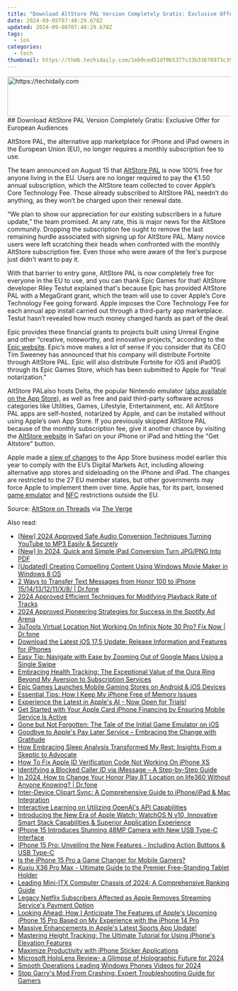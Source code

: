 ```yaml
---
title: "Download AltStore PAL Version Completely Gratis: Exclusive Offer for European Audiences"
date: 2024-09-05T07:48:29.678Z
updated: 2024-09-06T07:48:29.678Z
tags:
  - ios
categories:
  - tech
thumbnail: https://thmb.techidaily.com/1eb9ced51df0b5377c33b33676973c39490da0549a761ceba775a1dae7d61065.jpg
---
```


<!-- affiliate ads begin -->
<a href="https://aligracehair.sjv.io/c/5597632/1886003/19272" target="_top" id="1886003">
  <img src="//a.impactradius-go.com/display-ad/19272-1886003" border="0" alt="https://techidaily.com" width="728" height="90"/>
</a>
<img height="0" width="0" src="https://aligracehair.sjv.io/i/5597632/1886003/19272" style="position:absolute;visibility:hidden;" border="0" />
<!-- affiliate ads end -->
## Download AltStore PAL Version Completely Gratis: Exclusive Offer for European Audiences

AltStore PAL, the alternative app marketplace for iPhone and iPad owners in the European Union (EU), no longer requires a monthly subscription fee to use.

 The team announced on August 15 that [AltStore PAL](http://altstore.io) is now 100% free for anyone living in the EU. Users are no longer required to pay the €1.50 annual subscription, which the AltStore team collected to cover Apple’s Core Technology Fee. Those already subscribed to AltStore PAL needn’t do anything, as they won’t be charged upon their renewal date.

 “We plan to show our appreciation for our existing subscribers in a future update,” the team promised. At any rate, this is major news for the AltStore community. Dropping the subscription fee ought to remove the last remaining hurdle associated with signing up for AltStore PAL. Many novice users were left scratching their heads when confronted with the monthly AltStore subscription fee. Even those who were aware of the fee's purpose just didn't want to pay it.

 With that barrier to entry gone, AltStore PAL is now completely free for everyone in the EU to use, and you can thank Epic Games for that! AltStore developer Riley Testut explained that's because Epic has provided AltStore PAL with a MegaGrant grant, which the team will use to cover Apple’s Core Technology Fee going forward. Apple imposes the Core Technology Fee for each annual app install carried out through a third-party app marketplace. Testut hasn’t revealed how much money changed hands as part of the deal.

 Epic provides these financial grants to projects built using Unreal Engine and other “creative, noteworthy, and innovative projects,” according to the [Epic website](https://enterprise.unrealengine.com/megagrants). Epic’s move makes a lot of sense if you consider that its CEO Tim Sweeney has announced that his company will distribute Fortnite through AltStore PAL. Epic will also distribute Fortnite for iOS and iPadOS through its Epic Games Store, which has been submitted to Apple for “final notarization.”

 AltStore PALalso hosts Delta, the popular Nintendo emulator ([also available on the App Store](https://tech-revival.techidaily.com/gptzeros-role-spotlight-on-ai-generated-literature/)), as well as free and paid third-party software across categories like Utilities, Games, Lifestyle, Entertainment, etc. All AltStore PAL apps are self-hosted, notarized by Apple, and can be installed without using Apple’s own App Store. If you previously skipped AltStore PAL because of the monthly subscription fee, give it another chance by visiting the [AltStore website](https://altstore.io) in Safari on your iPhone or iPad and hitting the "Get Altstore" button.

 Apple made a [slew of changes](https://article-files.techidaily.com/2024-approved-the-essential-guide-to-iphone-reflections-in-landscapes/) to the App Store business model earlier this year to comply with the EU’s Digital Markets Act, including allowing alternative app stores and sideloading on the iPhone and iPad. The changes are restricted to the 27 EU member states, but other governments may force Apple to implement them over time. Apple has, for its part, loosened [game emulator](https://tech-revival.techidaily.com/no-budget-no-barrier-to-adventure-find-your-plan-with-these-7-free-apps/) and [NFC](https://extra-information.techidaily.com/new-copyright-conduct-for-instagram-artists/) restrictions outside the EU.

 Source: [AltStore on Threads](https://www.threads.net/@altstoreio/post/C-qieIXIABx) via [The Verge](https://www.theverge.com/2024/8/14/24220623/altstore-pal-third-party-app-store-drops-subscription-epic-grant)

<ins class="adsbygoogle"
     style="display:block"
     data-ad-format="autorelaxed"
     data-ad-client="ca-pub-7571918770474297"
     data-ad-slot="1223367746"></ins>



<ins class="adsbygoogle"
     style="display:block"
     data-ad-client="ca-pub-7571918770474297"
     data-ad-slot="8358498916"
     data-ad-format="auto"
     data-full-width-responsive="true"></ins>

<span class="atpl-alsoreadstyle">Also read:</span>
<div><ul>
<li><a href="https://youtube-web.techidaily.com/024-approved-safe-audio-conversion-techniques-turning-youtube-to-mp3-easily-and-securely/"><u>[New] 2024 Approved  Safe Audio Conversion Techniques  Turning YouTube to MP3 Easily & Securely</u></a></li>
<li><a href="https://fox-cloud.techidaily.com/new-in-2024-quick-and-simple-ipad-conversion-turn-jpgpng-into-pdf/"><u>[New] In 2024, Quick and Simple iPad Conversion  Turn JPG/PNG Into PDF</u></a></li>
<li><a href="https://extra-resources.techidaily.com/updated-creating-compelling-content-using-windows-movie-maker-in-windows-8-os/"><u>[Updated] Creating Compelling Content Using Windows Movie Maker in Windows 8 OS</u></a></li>
<li><a href="https://blog-min.techidaily.com/2-ways-to-transfer-text-messages-from-honor-100-to-iphone-1514131211x8-drfone-by-drfone-transfer-from-android-transfer-from-android/"><u>2 Ways to Transfer Text Messages from Honor 100 to iPhone 15/14/13/12/11/X/8/ | Dr.fone</u></a></li>
<li><a href="https://fox-links.techidaily.com/2024-approved-efficient-techniques-for-modifying-playback-rate-of-tracks/"><u>2024 Approved  Efficient Techniques for Modifying Playback Rate of Tracks</u></a></li>
<li><a href="https://extra-approaches.techidaily.com/2024-approved-pioneering-strategies-for-success-in-the-spotify-ad-arena/"><u>2024 Approved  Pioneering Strategies for Success in the Spotify Ad Arena</u></a></li>
<li><a href="https://location-fake.techidaily.com/3utools-virtual-location-not-working-on-infinix-note-30-pro-fix-now-drfone-by-drfone-virtual-android/"><u>3uTools Virtual Location Not Working On Infinix Note 30 Pro? Fix Now | Dr.fone</u></a></li>
<li><a href="https://os-tips.techidaily.com/download-the-latest-ios-175-update-release-information-and-features-for-iphones/"><u>Download the Latest iOS 17.5 Update: Release Information and Features for iPhones</u></a></li>
<li><a href="https://os-tips.techidaily.com/easy-tip-navigate-with-ease-by-zooming-out-of-google-maps-using-a-single-swipe/"><u>Easy Tip: Navigate with Ease by Zooming Out of Google Maps Using a Single Swipe</u></a></li>
<li><a href="https://os-tips.techidaily.com/embracing-health-tracking-the-exceptional-value-of-the-oura-ring-beyond-my-aversion-to-subscription-services/"><u>Embracing Health Tracking: The Exceptional Value of the Oura Ring Beyond My Aversion to Subscription Services</u></a></li>
<li><a href="https://os-tips.techidaily.com/epic-games-launches-mobile-gaming-stores-on-android-and-ios-devices/"><u>Epic Games Launches Mobile Gaming Stores on Android & iOS Devices</u></a></li>
<li><a href="https://os-tips.techidaily.com/essential-tips-how-i-keep-my-iphone-free-of-memory-issues/"><u>Essential Tips: How I Keep My iPhone Free of Memory Issues</u></a></li>
<li><a href="https://os-tips.techidaily.com/experience-the-latest-in-apples-ai-now-open-for-trials/"><u>Experience the Latest in Apple's AI - Now Open for Trials!</u></a></li>
<li><a href="https://os-tips.techidaily.com/get-started-with-your-apple-card-iphone-financing-by-ensuring-mobile-service-is-active/"><u>Get Started with Your Apple Card iPhone Financing by Ensuring Mobile Service Is Active</u></a></li>
<li><a href="https://os-tips.techidaily.com/gone-but-not-forgotten-the-tale-of-the-initial-game-emulator-on-ios/"><u>Gone but Not Forgotten: The Tale of the Initial Game Emulator on iOS</u></a></li>
<li><a href="https://os-tips.techidaily.com/goodbye-to-apples-pay-later-service-embracing-the-change-with-gratitude/"><u>Goodbye to Apple's Pay Later Service – Embracing the Change with Gratitude</u></a></li>
<li><a href="https://os-tips.techidaily.com/how-embracing-sleep-analysis-transformed-my-rest-insights-from-a-skeptic-to-advocate/"><u>How Embracing Sleep Analysis Transformed My Rest: Insights From a Skeptic to Advocate</u></a></li>
<li><a href="https://apple-account.techidaily.com/how-to-fix-apple-id-verification-code-not-working-on-iphone-xs-by-drfone-ios/"><u>How To Fix Apple ID Verification Code Not Working On iPhone XS</u></a></li>
<li><a href="https://os-tips.techidaily.com/identifying-a-blocked-caller-id-via-imessage-a-step-by-step-guide/"><u>Identifying a Blocked Caller ID via iMessage – A Step-by-Step Guide</u></a></li>
<li><a href="https://location-social.techidaily.com/in-2024-how-to-change-your-honor-play-8t-location-on-life360-without-anyone-knowing-drfone-by-drfone-virtual-android/"><u>In 2024, How to Change Your Honor Play 8T Location on life360 Without Anyone Knowing? | Dr.fone</u></a></li>
<li><a href="https://os-tips.techidaily.com/inter-device-clipart-sync-a-comprehensive-guide-to-iphoneipad-and-mac-integration/"><u>Inter-Device Clipart Sync: A Comprehensive Guide to iPhone/iPad & Mac Integration</u></a></li>
<li><a href="https://tech-savvy.techidaily.com/interactive-learning-on-utilizing-openais-api-capabilities/"><u>Interactive Learning on Utilizing OpenAI's API Capabilities</u></a></li>
<li><a href="https://os-tips.techidaily.com/introducing-the-new-era-of-apple-watch-watchos-n-v10-innovative-smart-stack-capabilities-and-superior-application-experience/"><u>Introducing the New Era of Apple Watch: WatchOS N v10, Innovative Smart Stack Capabilities & Superior Application Experience</u></a></li>
<li><a href="https://os-tips.techidaily.com/iphone-15-introduces-stunning-48mp-camera-with-new-usb-type-c-interface/"><u>IPhone 15 Introduces Stunning 48MP Camera with New USB Type-C Interface</u></a></li>
<li><a href="https://os-tips.techidaily.com/iphone-15-pro-unveiling-the-new-features-including-action-buttons-and-usb-type-c/"><u>IPhone 15 Pro: Unveiling the New Features - Including Action Buttons & USB Type-C</u></a></li>
<li><a href="https://os-tips.techidaily.com/is-the-iphone-15-pro-a-game-changer-for-mobile-gamers/"><u>Is the iPhone 15 Pro a Game Changer for Mobile Gamers?</u></a></li>
<li><a href="https://os-tips.techidaily.com/kuxiu-x36-pro-max-ultimate-guide-to-the-premier-free-standing-tablet-holder/"><u>Kuxiu X36 Pro Max - Ultimate Guide to the Premier Free-Standing Tablet Holder</u></a></li>
<li><a href="https://os-tips.techidaily.com/leading-mini-itx-computer-chassis-of-2024-a-comprehensive-ranking-guide/"><u>Leading Mini-ITX Computer Chassis of 2024: A Comprehensive Ranking Guide</u></a></li>
<li><a href="https://os-tips.techidaily.com/legacy-netflix-subscribers-affected-as-apple-removes-streaming-services-payment-option/"><u>Legacy Netflix Subscribers Affected as Apple Removes Streaming Service's Payment Option</u></a></li>
<li><a href="https://os-tips.techidaily.com/looking-ahead-how-i-anticipate-the-features-of-apples-upcoming-iphone-15-pro-based-on-my-experience-with-the-iphone-14-pro/"><u>Looking Ahead: How I Anticipate The Features of Apple's Upcoming iPhone 15 Pro Based on My Experience with the iPhone 14 Pro</u></a></li>
<li><a href="https://os-tips.techidaily.com/massive-enhancements-in-apples-latest-sports-app-update/"><u>Massive Enhancements in Apple's Latest Sports App Update!</u></a></li>
<li><a href="https://os-tips.techidaily.com/mastering-height-tracking-the-ultimate-tutorial-for-using-iphones-elevation-features/"><u>Mastering Height Tracking: The Ultimate Tutorial for Using iPhone's Elevation Features</u></a></li>
<li><a href="https://os-tips.techidaily.com/maximize-productivity-with-iphone-sticker-applications/"><u>Maximize Productivity with iPhone Sticker Applications</u></a></li>
<li><a href="https://extra-approaches.techidaily.com/microsoft-hololens-review-a-glimpse-of-holographic-future-for-2024/"><u>Microsoft HoloLens Review- a Glimpse of Holographic Future for 2024</u></a></li>
<li><a href="https://extra-guidance.techidaily.com/smooth-operations-leading-windows-phones-videos-for-2024/"><u>Smooth Operations  Leading Windows Phones Videos for 2024</u></a></li>
<li><a href="https://win-blog.techidaily.com/stop-garrys-mod-from-crashing-expert-troubleshooting-guide-for-gamers/"><u>Stop Garry's Mod From Crashing: Expert Troubleshooting Guide for Gamers</u></a></li>
</ul></div>
